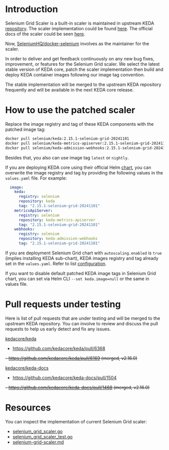 # Introduction

Selenium Grid Scaler is a built-in scaler is maintained in upstream KEDA [repository](https://github.com/kedacore/keda). The scaler implementation could be found [here](https://github.com/kedacore/keda/blob/main/pkg/scalers/selenium_grid_scaler.go). The official docs of the scaler could be seen [here](https://keda.sh/docs/latest/scalers/selenium-grid-scaler/).

Now, [SeleniumHQ/docker-selenium](https://github.com/SeleniumHQ/docker-selenium) involves as the maintainer for the scaler.

In order to deliver and get feedback continuously on any new bug fixes, improvement, or features for the Selenium Grid scaler. We select the latest stable version of KEDA core, patch the scaler implementation then build and deploy KEDA container images following our image tag convention.

The stable implementation will be merged to the upstream KEDA repository frequently and will be available in the next KEDA core release.

# How to use the patched scaler

Replace the image registry and tag of these KEDA components with the patched image tag:

```bash
docker pull selenium/keda:2.15.1-selenium-grid-20241101
docker pull selenium/keda-metrics-apiserver:2.15.1-selenium-grid-20241101
docker pull selenium/keda-admission-webhooks:2.15.1-selenium-grid-20241101
```

Besides that, you also can use image tag `latest` or `nightly`.

If you are deploying KEDA core using their official Helm [chart](https://github.com/kedacore/charts), you can overwrite the image registry and tag by providing the following values in the `values.yaml` file. For example:

```yaml
  image:
    keda:
      registry: selenium
      repository: keda
      tag: "2.15.1-selenium-grid-20241101"
    metricsApiServer:
      registry: selenium
      repository: keda-metrics-apiserver
      tag: "2.15.1-selenium-grid-20241101"
    webhooks:
      registry: selenium
      repository: keda-admission-webhooks
      tag: "2.15.1-selenium-grid-20241101"
```

If you are deployment Selenium Grid chart with `autoscaling.enabled` is `true` (implies installing KEDA sub-chart), KEDA images registry and tag already set in the `values.yaml`. Refer to list [configuration](../charts/selenium-grid/CONFIGURATION.md).

If you want to disable default patched KEDA image tags in Selenium Grid chart, you can set via Helm CLI `--set keda.image=null` or the same in values file.

# Pull requests under testing

Here is list of pull requests that are under testing and will be merged to the upstream KEDA repository.
You can involve to review and discuss the pull requests to help us early detect and fix any issues.

[kedacore/keda](https://github.com/kedacore/keda)

- https://github.com/kedacore/keda/pull/6368

~~- https://github.com/kedacore/keda/pull/6169 (merged, v2.16.0)~~

[kedacore/keda-docs](https://github.com/kedacore/keda-docs)

- https://github.com/kedacore/keda-docs/pull/1504

~~- https://github.com/kedacore/keda-docs/pull/1468 (merged, v2.16.0)~~

# Resources

You can inspect the implementation of current Selenium Grid scaler:

- [selenium_grid_scaler.go](./scalers/selenium_grid_scaler.go)
- [selenium_grid_scaler_test.go](./scalers/selenium_grid_scaler_test.go)
- [selenium-grid-scaler.md](./scalers/selenium-grid-scaler.md)
